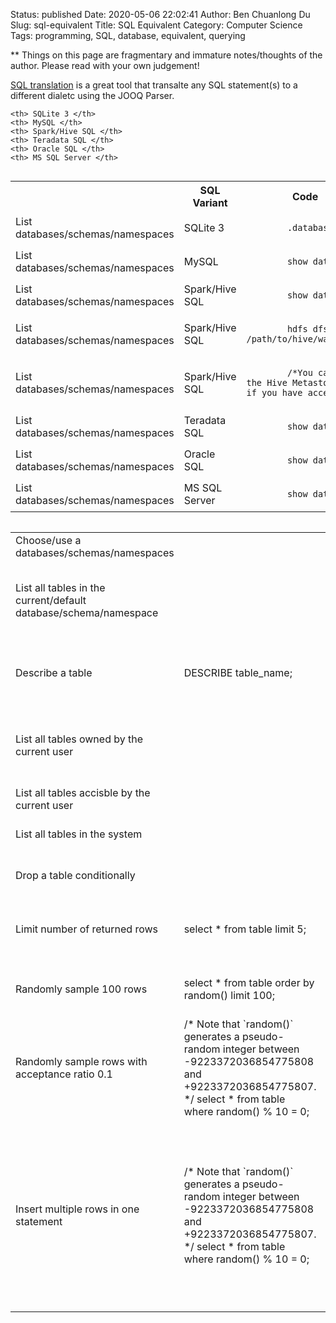 Status: published
Date: 2020-05-06 22:02:41
Author: Ben Chuanlong Du
Slug: sql-equivalent
Title: SQL Equivalent
Category: Computer Science
Tags: programming, SQL, database, equivalent, querying

**
Things on this page are
fragmentary and immature notes/thoughts of the author.
Please read with your own judgement!


[SQL translation](https://www.jooq.org/translate/)
is a great tool that transalte any SQL statement(s) to a different dialetc using the JOOQ Parser.

    <th> SQLite 3 </th>
    <th> MySQL </th>
    <th> Spark/Hive SQL </th>
    <th> Teradata SQL </th>
    <th> Oracle SQL </th>
    <th> MS SQL Server </th>

<div style="overflow-x:auto;">
<table style="width:100%">
  <tr>
    <th> </th>
    <th> SQL Variant </th>
    <th> Code </th>
  </tr>
  <tr>
    <td> List databases/schemas/namespaces </td>
    <td> SQLite 3 </td>
    <td> <code> 
        .databases
    </code> </td>
  </tr>
  <tr>
    <td> List databases/schemas/namespaces </td>
    <td> MySQL </td>
    <td> <code> 
        show databases
    </code> </td>
  </tr>
  <tr>
    <td> List databases/schemas/namespaces </td>
    <td> Spark/Hive SQL </td>
    <td> <code> 
        show databases
    </code> </td>
  </tr>
  <tr>
    <td> List databases/schemas/namespaces </td>
    <td> Spark/Hive SQL </td>
    <td> <code> 
        hdfs dfs -ls /path/to/hive/warehouse
    </code> </td>
  </tr>
  <tr>
    <td> List databases/schemas/namespaces </td>
    <td> Spark/Hive SQL </td>
    <td> <code> 
        /*You can query the Hive Metastore DB if you have access.*/
    </code> </td>
  </tr>
  <tr>
    <td> List databases/schemas/namespaces </td>
    <td> Teradata SQL </td>
    <td> <code> 
        show databases
    </code> </td>
  </tr>
  <tr>
    <td> List databases/schemas/namespaces </td>
    <td> Oracle SQL </td>
    <td> <code> 
        show databases
    </code> </td>
  </tr>
  <tr>
    <td> List databases/schemas/namespaces </td>
    <td> MS SQL Server </td>
    <td> <code> 
        show databases
    </code> </td>
  </tr>
</table>
</div>
<div style="overflow-x:auto;">
<table style="width:100%">
  <tr>
    <td> Choose/use a databases/schemas/namespaces </td>
    <td>  
    </td>
    <td>  
        use database_name
    </td>
    <td>  
    </td>
    <td>  </td>
    <td>  </td>
    <td>  </td>
  </tr>
  <tr>
    <td> List all tables in the current/default database/schema/namespace </td>
    <td>  
    </td>
    <td>  
        show tables;
    </td>
    <td>  </td>
    <td>  </td>
    <td>  
        select 
            * 
        from 
            dba_tables
        where 
            table_schema = 'current database name'
        ;
    </td>
    <td>  
        SELECT 
            table_name 
        FROM 
            information_schema.tables 
        WHERE 
            table_type = 'BASE TABLE' 
        AND 
            table_catalog = 'current database name' 
    </td>
  </tr>
  <tr>
    <td> Describe a table </td>
    <td>  
        DESCRIBE table_name;
    </td>
    <td>  </td>
    <td>  
        HELP TABLE table_name;
        -- or
        HELP COLUMN table_name.*;
    </td>
    <td>  
        DESCRIBE table_name;
    </td>
    <td>  
    </td>
  </tr>
  <tr>
    <td> List all tables owned by the current user </td>
    <td>  
    </td>
    <td>  </td>
    <td>  </td>
    <td>  </td>
    <td>  
        /* there is no "owner" column in user_tables,
           since all tables in user_tables are owned by the current user
         */
        select * from user_tables;
        select * from all_tables where owner="current_user_name";
        select * from dba_tables where owner="curent_user_name";
    </td>
    <td>  </td>
  </tr>
  <tr>
    <td> List all tables accisble by the current user </td>
    <td>  
    </td>
    <td>  </td>
    <td>  </td>
    <td>  </td>
    <td>  
        select * from all_tables;
    </td>
    <td>  </td>
  </tr>
  <tr>
    <td> List all tables in the system </td>
    <td>  </td>
    <td>  </td>
    <td>  </td>
    <td>  
        select * from dba_tables;
    </td>
    <td>  </td>
  </tr>
  <tr>
    <td> Drop a table conditionally </td>
    <td>  </td>
    <td>  </td>
    <td>  </td>
    <td>  
        select * from dba_tables;
    </td>
    <td>  
        IF object_id(table_name) IS NOT NULL THEN 
            DROP TABLE table_name
    </td>
  </tr>
  <tr>
    <td> Limit number of returned rows </td>
    <td>  
        select * from table limit 5;
    </td>
    <td>  
        select * from table limit 5;
    </td>
    <td>  </td>
    <td>  
        select top 5 * from table;
    </td>
    <td>  
        select * from table limit 5;
    </td>
    <td>  
        -- select top 5 queries
        select top 5 * from table;
        -- select top 50% queries
        select top 50 percent * from table;
    </td>
  </tr>
  <tr>
    <td> Randomly sample 100 rows </td>
    <td>  
        select 
            * 
        from 
            table 
        order by 
            random() 
        limit 100;
    </td>
    <td>  
    </td>
    <td>  
    </td>
    <td>  
        select * from table sample 100;
    </td>
    <td>  
    </td>
    <td>  
    </td>
  </tr>
  <tr>
    <td> Randomly sample rows with acceptance ratio 0.1 </td>
    <td>  
        /*
        Note that `random()` generates a pseudo-random integer 
        between -9223372036854775808 and +9223372036854775807. 
        */
        select 
            * 
        from 
            table 
        where
            random() % 10 = 0;
    </td>
    <td>  
    </td>
    <td>  
    </td>
    <td>  
        select * from table sample 0.1;
    </td>
    <td>  
    </td>
    <td>  
    </td>
  </tr>
  <tr>
    <td> Insert multiple rows in one statement </td>
    <td>  
        /*
        Note that `random()` generates a pseudo-random integer 
        between -9223372036854775808 and +9223372036854775807. 
        */
        select 
            * 
        from 
            table 
        where
            random() % 10 = 0;
    </td>
    <td>  
    </td>
    <td>  
    </td>
    <td>  
        INSERT INTO table_name (
            first_name,
            last_name
        ) VALUES 
            ('Fred', 'Smith'),
            ('John', 'Smith'),
            ('Michael', 'Smith'),
            ('Robert', 'Smith')
        ;
    </td>
    <td>  
        insert into pager (PAG_ID,PAG_PARENT,PAG_NAME,PAG_ACTIVE)
        select 8000, 0, 'Multi 8000', 1 from dual
        union all 
        select 8001, 0, 'Multi 8001', 1 from dual
        ;
        -- or
        INSERT ALL
        INTO t (col1, col2, col3) VALUES ('val1_1', 'val1_2', 'val1_3')
        INTO t (col1, col2, col3) VALUES ('val2_1', 'val2_2', 'val2_3')
        INTO t (col1, col2, col3) VALUES ('val3_1', 'val3_2', 'val3_3')
        ;
    </td>
    <td>  
    </td>
  </tr>
</table>
</div>

